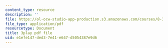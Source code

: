 ```yaml
---
content_type: resource
description: ''
file: https://ol-ocw-studio-app-production.s3.amazonaws.com/courses/8-333-statistical-mechanics-i-statistical-mechanics-of-particles-fall-2013/e1efe147ded37e41e647d5054387e9d6_EQB2Pw0lWRU.pdf
file_type: application/pdf
resourcetype: Document
title: 3play pdf file
uid: e1efe147-ded3-7e41-e647-d5054387e9d6
---
```

